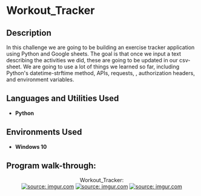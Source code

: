 <h1>Workout_Tracker</h1>

<h2>Description</h2>

In this challenge we are going to be building an exercise tracker application using Python and Google sheets. The goal is that once we input a text describing the activities we did, these are going to be updated in our csv-sheet.
We are going to use a lot of things we learned so far, including Python's datetime-strftime method, APIs, requests, , authorization headers, and environment variables. 

<h2>Languages and Utilities Used</h2>

- <b>Python</b>
  
<h2>Environments Used </h2>

- <b>Windows 10</b>

<h2>Program walk-through:</h2>

<p align="center">
Workout_Tracker: <br/>
<a href="https://imgur.com/ZF4U0hY"><img src="https://i.imgur.com/ZF4U0hY.jpg" title="source: imgur.com" /></a>
<a href="https://imgur.com/csOLuyH"><img src="https://i.imgur.com/csOLuyH.jpg" title="source: imgur.com" /></a>
<a href="https://imgur.com/7RyPTJU"><img src="https://i.imgur.com/7RyPTJU.jpg" title="source: imgur.com" /></a>
